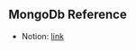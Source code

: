 ## MongoDb Reference

* Notion: [link](https://www.notion.so/MongoDB-e3982019c60d4f8e8d670018c196d750)
